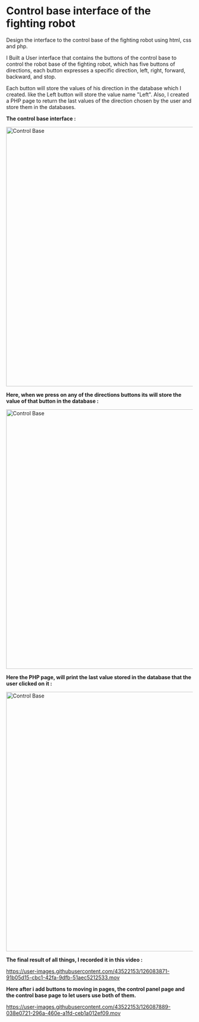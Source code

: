 # Control base interface of the fighting robot
Design the interface to the control base of the fighting robot using html, css and php.

I Built a User interface that contains the buttons of the control base to control the robot base of the fighting robot, which has five buttons of directions, each button expresses a specific direction, left, right, forward, backward, and stop.

Each button will store the values of his direction in the database which I created. like the Left button will store the value name "Left". Also, I created a PHP page to return the last values of the direction chosen by the user and store them in the databases.

**The control base interface :**

<img width="700" alt="Control Base" src="https://user-images.githubusercontent.com/43522153/126083216-2967b9b4-683a-4155-b699-4ae0f7818b7d.png">

**Here, when we press on any of the directions buttons its will store the value of that button in the database :**


<img width="700" alt="Control Base" src="https://user-images.githubusercontent.com/43522153/126083778-1cbcf518-b22e-4814-a9c3-48535521e0ae.gif">


**Here the PHP page, will print the last value stored in the database that the user clicked on it :**


<img width="700" alt="Control Base" src="https://user-images.githubusercontent.com/43522153/126083743-74aafaac-ee60-4685-bcaf-d8843fd86b7b.gif">


**The final result of all things, I recorded it in this video :**


https://user-images.githubusercontent.com/43522153/126083871-91b05d15-cbc1-42fa-9dfb-51aec5212533.mov


**Here after i add buttons to moving in pages, the control panel page and the control base page to let users use both of them.**



https://user-images.githubusercontent.com/43522153/126087889-038e0721-296a-460e-a1fd-ceb1a012ef09.mov


